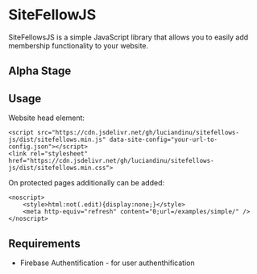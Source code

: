 # SiteFellowJS
 
SiteFellowsJS is a simple JavaScript library that allows you to easily add membership functionality to your website.

Alpha Stage
-----------

## Usage

Website head element:
```
<script src="https://cdn.jsdelivr.net/gh/luciandinu/sitefellows-js/dist/sitefellows.min.js" data-site-config="your-url-to-config.json"></script>
<link rel="stylesheet" href="https://cdn.jsdelivr.net/gh/luciandinu/sitefellows-js/dist/sitefellows.min.css">
```

On protected pages additionally can be added:
```
<noscript>
    <style>html:not(.edit){display:none;}</style>
    <meta http-equiv="refresh" content="0;url=/examples/simple/" />
</noscript>
```

## Requirements

 - Firebase Authentification - for user authenthification